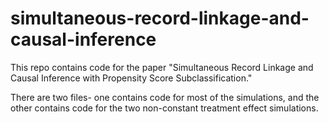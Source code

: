 # simultaneous-record-linkage-and-causal-inference
This repo contains code for the paper "Simultaneous Record Linkage and Causal Inference with Propensity Score Subclassification."

There are two files- one contains code for most of the simulations, and the other contains code for the two non-constant treatment effect simulations. 

